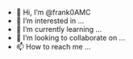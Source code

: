 - 👋 Hi, I’m @frank0AMC
- 👀 I’m interested in ...
- 🌱 I’m currently learning ...
- 💞️ I’m looking to collaborate on ...
- 📫 How to reach me ...

<!---
frank0AMC/frank0AMC is a ✨ special ✨ repository because its `README.md` (this file) appears on your GitHub profile.
You can click the Preview link to take a look at your changes.
--->
